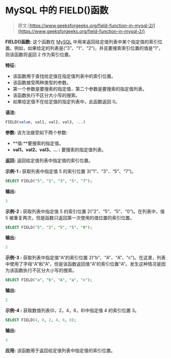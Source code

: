# MySQL 中的 FIELD()函数

> 原文:[https://www.geeksforgeeks.org/field-function-in-mysql-2/](https://www.geeksforgeeks.org/field-function-in-mysql-2/)

**FIELD()函数:**
这个函数在 [MySQL](https://www.geeksforgeeks.org/sql-tutorial/) 中用来返回给定值列表中某个指定值的索引位置。例如，如果给定的列表是(“3”、“1”、“2”)，并且要搜索索引位置的值是“1”，则该函数将返回 2 作为索引位置。

**特征:**

*   该函数用于查找给定值在指定值列表中的索引位置。
*   该函数接受两种类型的参数。
*   第一个参数是要搜索的指定值，第二个参数是要搜索的指定值列表。
*   该函数执行不区分大小写的搜索。
*   如果给定值不在给定值的指定列表中，此函数返回 0。

**语法:**

```sql
FIELD(value, val1, val2, val3, ...)
```

**参数:**
该方法接受如下两个参数:

*   **值:**要搜索的指定值。
*   **val1、val2、val3、… :** 要搜索的指定值列表。

**返回:**
返回给定值列表中指定值的索引位置。

**示例-1 :**
获取列表中指定值 5 的索引位置 3(“1”、“3”、“5”、“7”)。

```sql
SELECT FIELD("5", "1", "3", "5", "7");
```

**输出:**

```sql
3
```

**示例-2 :**
获取列表中指定值 5 的索引位置 2(“2”、“5”、“5”、“0”)。在列表中，值 5 被重复两次，但是函数只返回第一次使用的值位置的索引位置。

```sql
SELECT FIELD("5", "2", "5", "5", "0");
```

**输出:**

```sql
2
```

**示例-3 :**
获取列表中指定值“A”的索引位置 2(“b”、“A”、“A”、“c”)。在这里，列表中使用了字母“A”和“A”，但是该函数返回值“A”的索引位置“A”。发生这种情况是因为该函数执行不区分大小写的搜索。

```sql
SELECT FIELD("a", "b", "A", "a", "c");

```

**输出:**

```sql
2
```

**示例-4 :**
获取数值列表(0，2，4，6，8)中指定值 4 的索引位置 3。

```sql
SELECT FIELD(4, 0, 2, 4, 6, 8);
```

**输出:**

```sql
3
```

**应用:**
该函数用于返回给定值列表中指定值的索引位置。